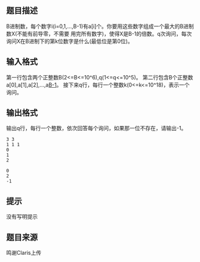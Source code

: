 


## 题目描述
B进制数，每个数字i(i=0,1,...,B-1)有a[i]个。你要用这些数字组成一个最大的B进制数X(不能有前导零，不需要
用完所有数字)，使得X是B-1的倍数。q次询问，每次询问X在B进制下的第k位数字是什么(最低位是第0位)。
## 输入格式
第一行包含两个正整数B(2<=B<=10^6),q(1<=q<=10^5)。
第二行包含B个正整数a[0],a[1],a[2],...,a[B-1](1<=a[i]<=10^6)。
接下来q行，每行一个整数k(0<=k<=10^18)，表示一个询问。
## 输出格式
输出q行，每行一个整数，依次回答每个询问，如果那一位不存在，请输出-1。

```input1
3 3
1 1 1
0
1
2

```
```output1
0
2
-1
```

## 提示
没有写明提示
## 题目来源
鸣谢Claris上传


